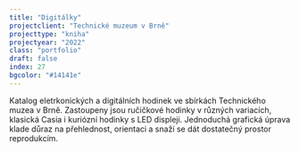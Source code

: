 ```yaml
---
title: "Digitálky"
projectclient: "Technické muzeum v Brně"
projecttype: "kniha"
projectyear: "2022"
class: "portfolio"
draft: false
index: 27
bgcolor: "#14141e"
---
```


Katalog eletrkonických a&nbsp;digitálních hodinek ve&nbsp;sbírkách Technického muzea v&nbsp;Brně. Zastoupeny jsou ručičkové hodinky v různých variacích, klasická Casia i&nbsp;kuriózní hodinky s&nbsp;LED displeji. Jednoduchá grafická úprava klade důraz na přehlednost, orientaci a snaží se dát dostatečný prostor reprodukcím.